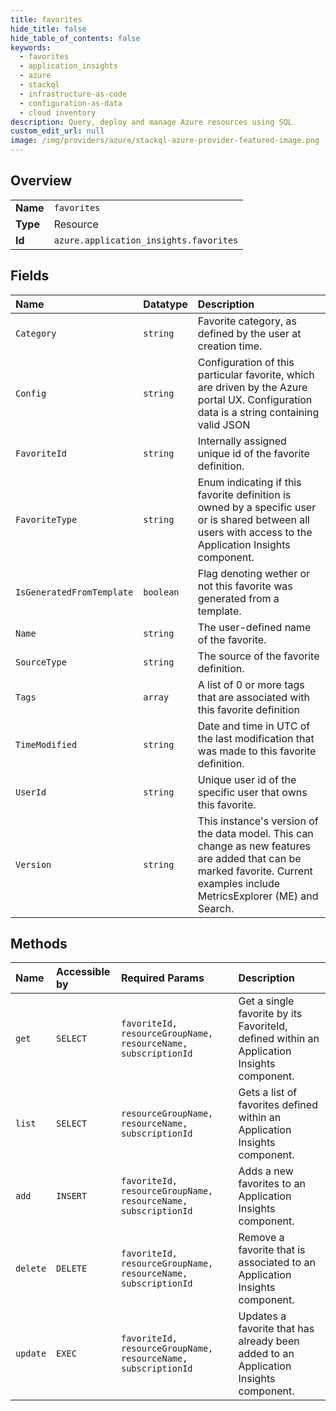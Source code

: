 ```yaml
---
title: favorites
hide_title: false
hide_table_of_contents: false
keywords:
  - favorites
  - application_insights
  - azure    
  - stackql
  - infrastructure-as-code
  - configuration-as-data
  - cloud inventory
description: Query, deploy and manage Azure resources using SQL
custom_edit_url: null
image: /img/providers/azure/stackql-azure-provider-featured-image.png
---
```

  
    

## Overview
<table><tbody>
<tr><td><b>Name</b></td><td><code>favorites</code></td></tr>
<tr><td><b>Type</b></td><td>Resource</td></tr>
<tr><td><b>Id</b></td><td><code>azure.application_insights.favorites</code></td></tr>
</tbody></table>

## Fields
| Name | Datatype | Description |
|:-----|:---------|:------------|
| `Category` | `string` | Favorite category, as defined by the user at creation time. |
| `Config` | `string` | Configuration of this particular favorite, which are driven by the Azure portal UX. Configuration data is a string containing valid JSON |
| `FavoriteId` | `string` | Internally assigned unique id of the favorite definition. |
| `FavoriteType` | `string` | Enum indicating if this favorite definition is owned by a specific user or is shared between all users with access to the Application Insights component. |
| `IsGeneratedFromTemplate` | `boolean` | Flag denoting wether or not this favorite was generated from a template. |
| `Name` | `string` | The user-defined name of the favorite. |
| `SourceType` | `string` | The source of the favorite definition. |
| `Tags` | `array` | A list of 0 or more tags that are associated with this favorite definition |
| `TimeModified` | `string` | Date and time in UTC of the last modification that was made to this favorite definition. |
| `UserId` | `string` | Unique user id of the specific user that owns this favorite. |
| `Version` | `string` | This instance's version of the data model. This can change as new features are added that can be marked favorite. Current examples include MetricsExplorer (ME) and Search. |
## Methods
| Name | Accessible by | Required Params | Description |
|:-----|:--------------|:----------------|:------------|
| `get` | `SELECT` | `favoriteId, resourceGroupName, resourceName, subscriptionId` | Get a single favorite by its FavoriteId, defined within an Application Insights component. |
| `list` | `SELECT` | `resourceGroupName, resourceName, subscriptionId` | Gets a list of favorites defined within an Application Insights component. |
| `add` | `INSERT` | `favoriteId, resourceGroupName, resourceName, subscriptionId` | Adds a new favorites to an Application Insights component. |
| `delete` | `DELETE` | `favoriteId, resourceGroupName, resourceName, subscriptionId` | Remove a favorite that is associated to an Application Insights component. |
| `update` | `EXEC` | `favoriteId, resourceGroupName, resourceName, subscriptionId` | Updates a favorite that has already been added to an Application Insights component. |
